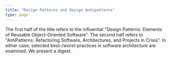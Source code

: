 ```yaml
---
title: "Design Patterns and Design Antipatterns"
type: page
---
```


The first half of the title refers to the influential "Design
Patterns: Elements of Reusable Object-Oriented Software". The second
half refers to "AntiPatterns: Refactoring Software, Architectures, and
Projects in Crisis". In either case, selected best-/worst-practices
in software architecture are examined. We present a digest.
